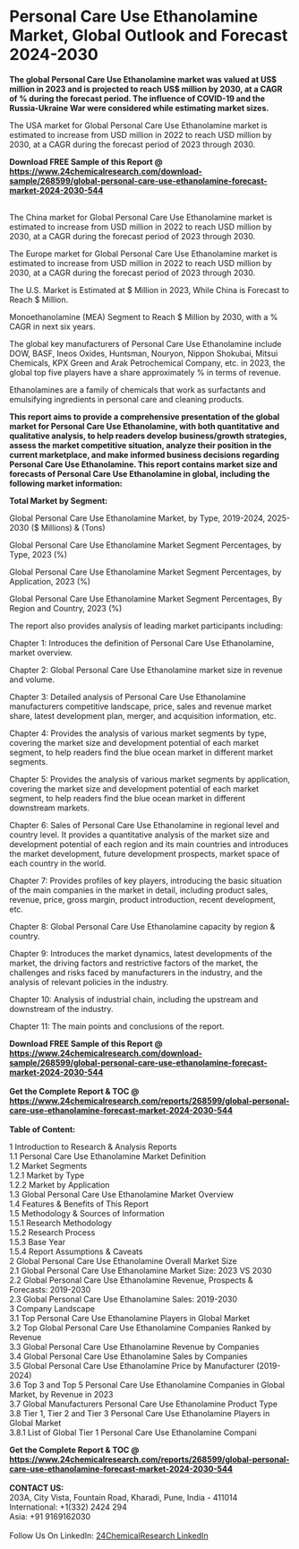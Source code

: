 <h1>Personal Care Use Ethanolamine Market, Global Outlook and Forecast 2024-2030</h1><p><strong>The global Personal Care Use Ethanolamine market was valued at US$ million in 2023 and is projected to reach US$ million by 2030, at a CAGR of % during the forecast period. The influence of COVID-19 and the Russia-Ukraine War were considered while estimating market sizes.</strong></p><p>
</p><p>The USA market for Global Personal Care Use Ethanolamine market is estimated to increase from USD million in 2022 to reach USD million by 2030, at a CAGR during the forecast period of 2023 through 2030.</p><div><b>Download FREE Sample of this Report @ 
            <a href="https://www.24chemicalresearch.com/download-sample/268599/global-personal-care-use-ethanolamine-forecast-market-2024-2030-544">
            https://www.24chemicalresearch.com/download-sample/268599/global-personal-care-use-ethanolamine-forecast-market-2024-2030-544</a></b></div><br><p>
</p><p>The China market for Global Personal Care Use Ethanolamine market is estimated to increase from USD million in 2022 to reach USD million by 2030, at a CAGR during the forecast period of 2023 through 2030.</p><p>
</p><p>The Europe market for Global Personal Care Use Ethanolamine market is estimated to increase from USD million in 2022 to reach USD million by 2030, at a CAGR during the forecast period of 2023 through 2030.</p><p>
</p><p>The U.S. Market is Estimated at $ Million in 2023, While China is Forecast to Reach $ Million.</p><p>
Monoethanolamine (MEA) Segment to Reach $ Million by 2030, with a % CAGR in next six years.</p><p>
The global key manufacturers of Personal Care Use Ethanolamine include DOW, BASF, Ineos Oxides, Huntsman, Nouryon, Nippon Shokubai, Mitsui Chemicals, KPX Green and Arak Petrochemical Company, etc. in 2023, the global top five players have a share approximately % in terms of revenue.</p><p>
Ethanolamines are a family of chemicals that work as surfactants and emulsifying ingredients in personal care and cleaning products.</p><p>
<strong>This report aims to provide a comprehensive presentation of the global market for Personal Care Use Ethanolamine, with both quantitative and qualitative analysis, to help readers develop business/growth strategies, assess the market competitive situation, analyze their position in the current marketplace, and make informed business decisions regarding Personal Care Use Ethanolamine. This report contains market size and forecasts of Personal Care Use Ethanolamine in global, including the following market information:</strong></p><p>
</p><p>
<strong>Total Market by Segment:</strong></p><p>
Global Personal Care Use Ethanolamine Market, by Type, 2019-2024, 2025-2030 ($ Millions) &amp; (Tons)</p><p>
Global Personal Care Use Ethanolamine Market Segment Percentages, by Type, 2023 (%)</p><p>
</p><p>
Global Personal Care Use Ethanolamine Market Segment Percentages, by Application, 2023 (%)</p><p>
</p><p>
Global Personal Care Use Ethanolamine Market Segment Percentages, By Region and Country, 2023 (%)</p><p>
</p><p>
	</p><p>
The report also provides analysis of leading market participants including:</p><p>
</p><p>
</p><p>
Chapter 1: Introduces the definition of Personal Care Use Ethanolamine, market overview.</p><p>
Chapter 2: Global Personal Care Use Ethanolamine market size in revenue and volume.</p><p>
Chapter 3: Detailed analysis of Personal Care Use Ethanolamine manufacturers competitive landscape, price, sales and revenue market share, latest development plan, merger, and acquisition information, etc.</p><p>
Chapter 4: Provides the analysis of various market segments by type, covering the market size and development potential of each market segment, to help readers find the blue ocean market in different market segments.</p><p>
Chapter 5: Provides the analysis of various market segments by application, covering the market size and development potential of each market segment, to help readers find the blue ocean market in different downstream markets.</p><p>
Chapter 6: Sales of Personal Care Use Ethanolamine in regional level and country level. It provides a quantitative analysis of the market size and development potential of each region and its main countries and introduces the market development, future development prospects, market space of each country in the world.</p><p>
Chapter 7: Provides profiles of key players, introducing the basic situation of the main companies in the market in detail, including product sales, revenue, price, gross margin, product introduction, recent development, etc.</p><p>
Chapter 8: Global Personal Care Use Ethanolamine capacity by region &amp; country.</p><p>
Chapter 9: Introduces the market dynamics, latest developments of the market, the driving factors and restrictive factors of the market, the challenges and risks faced by manufacturers in the industry, and the analysis of relevant policies in the industry.</p><p>
Chapter 10: Analysis of industrial chain, including the upstream and downstream of the industry.</p><p>
Chapter 11: The main points and conclusions of the report.</p><div><b>Download FREE Sample of this Report @ 
            <a href="https://www.24chemicalresearch.com/download-sample/268599/global-personal-care-use-ethanolamine-forecast-market-2024-2030-544">
            https://www.24chemicalresearch.com/download-sample/268599/global-personal-care-use-ethanolamine-forecast-market-2024-2030-544</a></b></div><br><div><b>Get the Complete Report & TOC @ 
            <a href="https://www.24chemicalresearch.com/reports/268599/global-personal-care-use-ethanolamine-forecast-market-2024-2030-544">
            https://www.24chemicalresearch.com/reports/268599/global-personal-care-use-ethanolamine-forecast-market-2024-2030-544</a></b></div><br>
            <b>Table of Content:</b><p>1 Introduction to Research & Analysis Reports<br />
    1.1 Personal Care Use Ethanolamine Market Definition<br />
    1.2 Market Segments<br />
        1.2.1 Market by Type<br />
        1.2.2 Market by Application<br />
    1.3 Global Personal Care Use Ethanolamine Market Overview<br />
    1.4 Features & Benefits of This Report<br />
    1.5 Methodology & Sources of Information<br />
        1.5.1 Research Methodology<br />
        1.5.2 Research Process<br />
        1.5.3 Base Year<br />
        1.5.4 Report Assumptions & Caveats<br />
2 Global Personal Care Use Ethanolamine Overall Market Size<br />
    2.1 Global Personal Care Use Ethanolamine Market Size: 2023 VS 2030<br />
    2.2 Global Personal Care Use Ethanolamine Revenue, Prospects & Forecasts: 2019-2030<br />
    2.3 Global Personal Care Use Ethanolamine Sales: 2019-2030<br />
3 Company Landscape<br />
    3.1 Top Personal Care Use Ethanolamine Players in Global Market<br />
    3.2 Top Global Personal Care Use Ethanolamine Companies Ranked by Revenue<br />
    3.3 Global Personal Care Use Ethanolamine Revenue by Companies<br />
    3.4 Global Personal Care Use Ethanolamine Sales by Companies<br />
    3.5 Global Personal Care Use Ethanolamine Price by Manufacturer (2019-2024)<br />
    3.6 Top 3 and Top 5 Personal Care Use Ethanolamine Companies in Global Market, by Revenue in 2023<br />
    3.7 Global Manufacturers Personal Care Use Ethanolamine Product Type<br />
    3.8 Tier 1, Tier 2 and Tier 3 Personal Care Use Ethanolamine Players in Global Market<br />
        3.8.1 List of Global Tier 1 Personal Care Use Ethanolamine Compani</p><div><b>Get the Complete Report & TOC @ 
            <a href="https://www.24chemicalresearch.com/reports/268599/global-personal-care-use-ethanolamine-forecast-market-2024-2030-544">
            https://www.24chemicalresearch.com/reports/268599/global-personal-care-use-ethanolamine-forecast-market-2024-2030-544</a></b></div><br><b>CONTACT US:</b><br>
            203A, City Vista, Fountain Road, Kharadi, Pune, India - 411014<br>
            International: +1(332) 2424 294<br>
            Asia: +91 9169162030 <br><br>
            Follow Us On LinkedIn: <a href="https://www.linkedin.com/company/24chemicalresearch/">24ChemicalResearch LinkedIn</a>